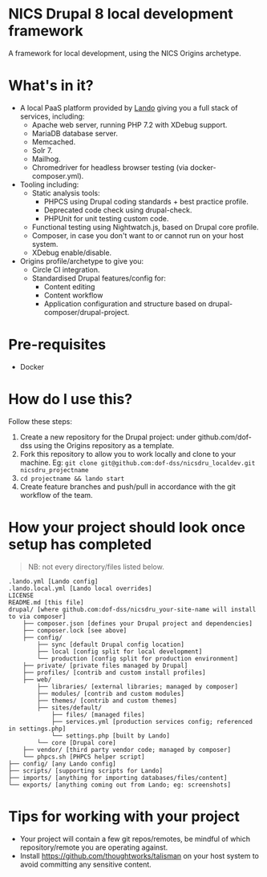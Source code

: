 # NICS Drupal 8 local development framework

A framework for local development, using the NICS Origins archetype.

# What's in it?

- A local PaaS platform provided by [Lando](https://github.com/lando/lando) giving you a full stack of services, including:
    - Apache web server, running PHP 7.2 with XDebug support.
    - MariaDB database server.
    - Memcached.
    - Solr 7.
    - Mailhog.
    - Chromedriver for headless browser testing (via docker-composer.yml).
- Tooling including:
    - Static analysis tools:
        - PHPCS using Drupal coding standards + best practice profile.
        - Deprecated code check using drupal-check.
        - PHPUnit for unit testing custom code. 
    - Functional testing using Nightwatch.js, based on Drupal core profile.
    - Composer, in case you don't want to or cannot run on your host system.
    - XDebug enable/disable.
- Origins profile/archetype to give you:
    - Circle CI integration.
    - Standardised Drupal features/config for:
        - Content editing
        - Content workflow
        - Application configuration and structure based on drupal-composer/drupal-project.

# Pre-requisites

- Docker

# How do I use this?

Follow these steps:

1. Create a new repository for the Drupal project: under github.com/dof-dss using the Origins repository as a template.
2. Fork this repository to allow you to work locally and clone to your machine. Eg: `git clone git@github.com:dof-dss/nicsdru_localdev.git nicsdru_projectname`
3. `cd projectname && lando start`
4. Create feature branches and push/pull in accordance with the git workflow of the team.

# How your project should look once setup has completed

> NB: not every directory/files listed below.

```
.lando.yml [Lando config]
.lando.local.yml [Lando local overrides]
LICENSE
README.md [this file]
drupal/ [where github.com:dof-dss/nicsdru_your-site-name will install to via composer]
    ├── composer.json [defines your Drupal project and dependencies]
    ├── composer.lock [see above]
    ├── config/
        ├── sync [default Drupal config location]
        ├── local [config split for local development]
        └── production [config split for production environment]
    ├── private/ [private files managed by Drupal]
    ├── profiles/ [contrib and custom install profiles]
    ├── web/
        ├── libraries/ [external libraries; managed by composer]
        ├── modules/ [contrib and custom modules]
        ├── themes/ [contrib and custom themes]
        ├── sites/default/
            ├── files/ [managed files]
            ├── services.yml [production services config; referenced in settings.php]
            └── settings.php [built by Lando]
        └── core [Drupal core]
    ├── vendor/ [third party vendor code; managed by composer]
    └── phpcs.sh [PHPCS helper script]
├── config/ [any Lando config]
├── scripts/ [supporting scripts for Lando]
├── imports/ [anything for importing databases/files/content]
└── exports/ [anything coming out from Lando; eg: screenshots]
```

# Tips for working with your project

- Your project will contain a few git repos/remotes, be mindful of which repository/remote you are operating against.
- Install https://github.com/thoughtworks/talisman on your host system to avoid committing any sensitive content.
